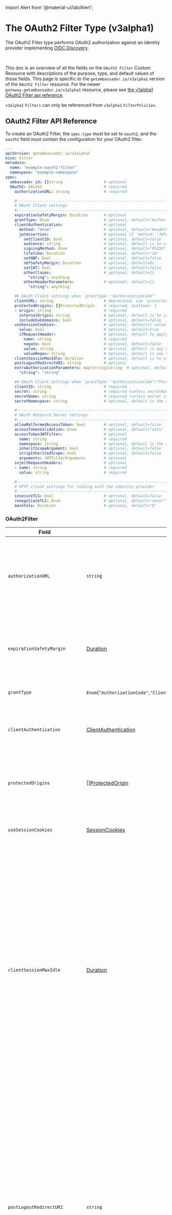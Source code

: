 import Alert from '@material-ui/lab/Alert';

# The **OAuth2 Filter** Type (v3alpha1)

The OAuth2 Filter type performs OAuth2 authorization against an identity provider implementing [OIDC Discovery][].

<br />

This doc is an overview of all the fields on the `OAuth2 Filter` Custom Resource with descriptions of the purpose, type, and default values of those fields.
This page is specific to the `getambassador.io/v3alpha1` version of the `OAuth2 Filter` resource. For the newer `gateway.getambassador.io/v1alpha1` resource,
please see [the v1alpha1 OAuth2 Filter api reference][].

<Alert severity="info">
    <code>v3alpha1</code> <code>Filters</code> can only be referenced from <code>v3alpha1</code> <code>FilterPolicies</code>.
</Alert>

## OAuth2 Filter API Reference

To create an OAuth2 Filter, the `spec.type` must be set to `oauth2`, and the `oauth2` field must contain the configuration for your
OAuth2 filter.

```yaml
---
apiVersion: getambassador.io/v3alpha1
kind: Filter
metadata:
  name: "example-oauth2-filter"
  namespace: "example-namespace"
spec:
  ambassador_id: []string                  # optional
  OAuth2: OAuth2                           # required
    authorizationURL: string               # required

    #------------------------------------------------------------------#
    # OAuth Client settings                                            #
    #------------------------------------------------------------------#
    expirationSafetyMargin: Duration       # optional
    grantType: Enum                        # optional, default="AuthorizationCode"
    clientAuthentication:                  # optional
      method: "enum"                       # optional, default="HeaderPassword"
      jwtAssertion:                        # optional if `method: "JWTAssertion"`, forbidden otherwise
        setClientID: bool                  # optional, default=false
        audience: string                   # optional, default is to use the token endpoint from the authorization URL
        signingMethod: Enum                # optional, default="RS256"
        lifetime: Duration                 # optional, default="1m"
        setNBF: bool                       # optional, default=false
        nbfSafetyMargin: Duration          # optional, default=0s
        setIAT: bool                       # optional, default=false
        otherClaims:                       # optional, default={}
          "string": anything
        otherHeaderParameters:             # optional; default={}
          "string": anything

    ## OAuth Client settings when `grantType: "AuthorizationCode"`
    clientURL: string                      # deprecated, use 'protectedOrigins' instead
    protectedOrigins: []ProtectedOrigin    # required, minItems: 1
    - origin: string                       # required
      internalOrigin: string               # optional, default is to just use the 'origin' field
      includeSubdomains: bool              # optional, default=false
    useSessionCookies:                     # optional, default={ value: false }
      value: bool                          # optional, default=true
      ifRequestHeader:                     # optional, default to apply "useSessionCookies.value" to all requests
        name: string                       # required
        negate: bool                       # optional, default=false
        value: string                      # optional, default is any non-empty string
        valueRegex: string                 # optional, default is any non-empty string
    clientSessionMaxIdle: Duration         # optional, default is to use the access token lifetime or 14 days if a refresh token is present
    postLogoutRedirectURI: string          # optional
    extraAuthorizationParameters: map[string]string  # optional, default={}
      "string": "string"

    ## OAuth Client settings when `grantType: "AuthorizationCode"/"Password"`
    clientID: string                       # required
    secret: string                         # required (unless secretName is set)
    secretName: string                     # required (unless secret is set)
    secretNamespace: string                # optional, default is the same namespace as the Filter

    #------------------------------------------------------------------#
    # OAuth Resource Server settings                                   #
    #------------------------------------------------------------------#
    allowMalformedAccessToken: bool        # optional, default=false
    accessTokenValidation: Enum            # optional, default="auto"
    accessTokenJWTFilter:                  # optional
      name: string                         # required
      namespace: string                    # optional, default is the same namespace as the Filter
      inheritScopeArgument: bool           # optional, default=false
      stripInheritedScope: bool            # optional, default=false
      arguments: JWTFilterArguments        # optional
    injectRequestHeaders:                  # optional
    - name: string                         # required
      value: string                        # required

    #------------------------------------------------------------------#
    # HTTP client settings for talking with the identity provider      #
    #------------------------------------------------------------------#
    insecureTLS: bool                      # optional, default=false
    renegotiateTLS: Enum                   # optional, default="never"
    maxStale: Duration                     # optional, default="0"
```

### OAuth2Filter

| **Field**                     | **Type**                      | **Description**                                                                                                                                                  |
|-------------------------------|-------------------------------|------------------------------------------------------------------------------------------------------------------------------------------------------------------|
| `authorizationURL`            | `string`                      | Identity Provider Issuer URL which hosts the OpenID provider well-known configurartion. The URL must be an absolute URL. Per [OpenID Connect Discovery 1.0][] the configuration must be provided in a json document at the path `/.well-known/openid-configuration`. This is used by the OAuth2 Filter for determining things like the AuthorizationEndpoint, TokenEndpoint, JWKs endpint, etc... |
| `expirationSafetyMargin`      | [Duration][]                  | Sets a buffer to check if the Token is expired or is going to expire within the safety margin. This is to ensure the application has enough time to reauthenticate to adjust for clock skew and network latency. By default, no safety margin is added. If a token is received with an expiration less than this field, then the token is considered to already be expired. |
| `grantType`                   | `Enum`(`"AuthorizationCode"`,`"ClientCredentials"`,`"Password"`,`"ResourceOwner"`) | Sets the Authorization Flow that the filter will use to authenticate the incoming request. |
| `clientAuthentication`        | [ClientAuthentication][]      | Defines how the OAuth2 Filter will authenticate with the iDP token endpoint. By default, it will pass it along as password in the Authentication header. Depending on how your iDP is configured it might require a JWTAssertion or passing the password. |
| `protectedOrigins`            | \[\][ProtectedOrigin][]       | (You determine these, and must register them with your identity provider) Identifies hostnames that can appropriately set cookies for the application.  Only the scheme (`https://`) and authority (`example.com:1234`) parts are used; the path part of the URL is ignored |
| `useSessionCookies`           | [SessionCookies][]             | By default, any cookies set by $productName$ will be set to expire when the session expires naturally. `useSessionCookies` may be used to cause session cookies to be used instead |
| `clientSessionMaxIdle`        | [Duration][]                  | Controls how long the session held by $productName$'s OAuth client will last until we automatically expire it. $productName$ creates a new session when submitting requests to the upstream backend server and sets a cookie containing the sessionID. When a user makes a request to a backend service protected by the OAuth2 Filter, the OAuth Client in Ambassador Edge Stack will use the sessionID contained in the cookie to fetch the access token (and optional refresh token) for the current session so that it can be used when submitting a request to the upstream backend service. This session has a limited lifetime before it expires or extended, prompting the user to log back in. Setting a `clientSessionMaxIdle` duration is useful when your IdP is configured to return a refresh token along with an access token from your IdP's authorization server. `clientSessionMaxIdle` can be set to match Ambassador Edge Stack OAuth client's session lifetime to the lifetime of the refresh token configured within the IdP. If this is not set, then we tie the OAuth client's session lifetime to the lifetime of the access token received from the IdP's authorization server when no refresh token is also provided. If there is a refresh token, then by default we set it to be 14 days |
| `postLogoutRedirectURI`       | `string`                      | Set this field to a valid URL to have $productName$ redirect there upon a successful logout. You must register the following endpoint with your IDP as the Post Logout Redirect `{{ORIGIN}}/.ambassador/oauth2/post-logout-redirect`. This informs your IDP to redirect back to $productName$ once the IDP has cleared the session data. Once the IDP has redirected back to $productName$, this clears the local $productName$ session information before redirecting to the destination specified by the `postLogoutRedirectURI` value. If Post Logout Redirect is configured in your IDP to `{{ORIGIN}}/.ambassador/oauth2/post-logout-redirect` then, after a successful logout, a redirect is issued to the URL configured in `postLogoutRedirectURI`. If `{{ORIGIN}}/.ambassador/oauth2/post-logout-redirect` is configured as the Post Logout Redirect in your IDP, but `postLogoutRedirectURI` is not configured in $productName$, then your IDP will error out as it will be expecting specific instructions for the post logout behavior. Refer to your IDP’s documentation to verify if it supports Post Logout Redirects. For more information on `post_logout_redirect_uri functionality`, refer to the [OpenID Connect RP-Initiated Logout 1.0 specs](https://openid.net/specs/openid-connect-rpinitiated-1_0.html) |
| `extraAuthorizationParameters`| `map`\[`string`\]`string`     | Extra (non-standard or extension) OAuth authorization parameters to use.  It is not valid to specify a parameter used by OAuth itself ("response_type", "client_id", "redirect_uri", "scope", or "state") |
| `clientID`                    | `string`                      | The Client ID you get from your identity provider |
| `secret`                      | `string`                      | The client secret you get from your identity provider as a string. It is invalid to configure both `secret` and `secretName` |
| `secretName`                  | `string`                      | The client secret you get from your identity provider as a Kubernetes `generic` Secret, named by `secretName`/`secretNamespace`.  The Kubernetes secret must of the `generic` type, with the value stored under the key`oauth2-client-secret`.  If `secretNamespace` is not given, it defaults to the namespace of the Filter resource. It is invalid to configure both `secret` and `secretName` |
| `secretNamespace`             | `string`                      | The client secret you get from your identity provider as a Kubernetes `generic` Secret, named by `secretName`/`secretNamespace`.  The Kubernetes secret must of the `generic` type, with the value stored under the key`oauth2-client-secret`.  If `secretNamespace` is not given, it defaults to the namespace of the Filter resource. It is invalid to configure both `secret` and `secretName` |
| `allowMalformedAccessToken`   | `bool`                        | Allow any access token, even if they are not RFC 6750-compliant. |
| `accessTokenValidation`       | `Enum`(`"jwt"`,`"userinfo"`,`"auto"`)     | How to verify the liveness and scope of Access Tokens issued by the identity provider. Empty or unset is equivalent to `"auto"` |
| `accessTokenJWTFilter`        | [AccessTokenJWTFilter][]      | Used to identify a JWT Filter to use for validating access token JWTs.  It is an error to point at a Filter that is not a JWT filter |
| `injectRequestHeaders`        | \[\][AddHeaderTemplate][]         | injects HTTP header fields in to the request before sending it to the upstream service; where the header value can be set based on the JWT value. If an OAuth2 filter is chained with a JWT filter with `injectRequestHeaders` configured, both sets of headers will be injected. If the same header is injected in both filters, the OAuth2 filter will populate the value. The value is specified as a Go `text/template` string |
| `insecureTLS`                 | `bool`                        | disables TLS verification when speaking to an identity provider with an `https://` `authorizationURL`.  This is discouraged in favor of either using plain `http://` or [installing a self-signed certificate][] |
| `renegotiateTLS`              | `Enum`(`"never"`,`"onceAsClient"`,`"freelyAsClient"`) | Allows a remote server to request TLS renegotiation |
| `maxStale`                    | [Duration][]                  | How long to keep stale cached OIDC replies for. This sets the `max-stale` Cache-Control directive on requests, and also **ignores the `no-store` and `no-cache` Cache-Control directives on responses**.  This is useful for maintaining good performance when working with identity providers with misconfigured Cache-Control. Setting to 0 means that it will default back to the identity provider's default cache settings as specified by the Cache-Control directives on responses which may include no caching depending if the identity provider sets the `no-cache` and `no-store` directives. Note that if you are reusing the same `authorizationURL` and `jwksURI` across different OAuth and JWT filters respectively, then you MUST set `maxStale` as a consistent value on each filter to get predictable caching behavior |

**`grantType` options**:

- `"AuthorizationCode"`: Authenticate by redirecting to a login page served by the identity provider.
- `"Password"`: Authenticate by requiring `X-Ambassador-Username` and `X-Ambassador-Password` on all incoming requests, and use them to authenticate with the identity provider using the OAuth2 Resource Owner Password Credentials grant type.
- `"ClientCredentials"`: Authenticate by requiring that the incoming HTTP request include as headers the credentials for Ambassador to use to authenticate to the identity provider.
  - The type of credentials needing to be submitted depends on the `clientAuthentication.method` (below):
  - For `"HeaderPassword"` and `"BodyPassword"`, the headers `X-Ambassador-Client-ID` and `X-Ambassador-Client-Secret` must be set.
  - For `"JWTAssertion"`, the `X-Ambassador-Client-Assertion` header must be set to a JWT that is signed by your client secret, and conforms with the requirements in RFC 7521 section 5.2 and RFC 7523 section 3, as well as any additional specified by your identity provider.

**`accessTokenValidation` options**:

- `"jwt"`: Validates the Access Token as a JWT.

  - By default: It accepts the RS256, RS384, or RS512 signature algorithms, and validates the signature against the JWKS from
OIDC Discovery. It then validates the `exp`, `iat`, `nbf`, `iss` (with the Issuer from OIDC Discovery), and `scope` claims: if present,
none of the scope values are required to be present. This relies on the identity provider using non-encrypted signed JWTs as
Access Tokens, and configuring the signing appropriately
  - This behavior can be modified by delegating to [JWT Filter][] with `accessTokenJWTFilter`:

- `"userinfo"`: Validates the access token by polling the OIDC UserInfo Endpoint. This means that $productName$ must initiate
an HTTP request to the identity provider for each authorized request to a protected resource. This performs poorly,
but functions properly with a wider range of identity providers. It is not valid to set `accessTokenJWTFilter` if
`accessTokenValidation`: `userinfo`.

- `"auto"` attempts to do `"jwt"` validation if any of these conditions are true:
  - `accessTokenJWTFilter` is set
  - `grantType` is `"ClientCredentials"`
  - the Access Token parses as a JWT and the signature is valid,
  - If none of the above conditions are satisfied, it falls back to `"userinfo"` validation.

### Duration

Duration is a field that accepts a string that will be parsed as a sequence of decimal numbers ([metav1.Duration][]), each with optional fraction
and a unit suffix, such as `"300ms"`, `"1.5h"` or `"2h45m"`. Valid time units are `"ns"`, `"us"` (or `"µs"`), `"ms"`, `"s"`,
`"m"`, `"h"`. See [Go time.ParseDuration][].

### ClientAuthentication

Configures how Ambassador uses the `clientID` and `secret` to authenticate itself to the identity provider

| **Field**      | **Type**                         | **Description**                                                                                         |
|----------------|----------------------------------|---------------------------------------------------------------------------------------------------------|
| `method`       | `Enum`(`"HeaderPassword"`,`"BodyPassword"`,`"JWTAssertion"`) | Defines the type of client authentication that will be used |
| `jwtAssertion` | [JWTAssertion][] | This field is only used when `method: "JWTAssertion"`. Allows setting a [JWT Filter][] with custom settings on how to verify JWT obtained via the OAuth2 flow. |

`method` options:

- `"HeaderPassword"`: Treat the client secret as a password, and pack that in to an HTTP header for HTTP Basic authentication.
- `"BodyPassword"`: Treat the client secret as a password, and put that in the HTTP request bodies submitted to the identity provider. This is NOT RECOMMENDED by RFC 6749, and should only be used when using `HeaderPassword` isn't possible.
- `"JWTAssertion"`: Treat the client secret as a password, and put that in the HTTP request bodies submitted to the identity provider. This is NOT RECOMMENDED by RFC 6749, and should only be used when using `HeaderPassword` isn't possible.

### JWTAssertion

Allows setting a [JWT Filter][] with custom settings on how to verify JWT obtained via the OAuth2 flow.

| **Field**                | **Type**                | **Description**                                                                                         |
|--------------------------|-------------------------|---------------------------------------------------------------------------------------------------------|
| `setClientID`            | `bool`                  | Whether to set the Client ID as an HTTP parameter; setting it as an HTTP parameter is optional (per RFC 7521 §4.2) because the Client ID is also contained in the JWT itself, but some identity providers document that they require it to also be set as an HTTP parameter anyway. |
| `audience`               | `string`                | This field is ignored when `grantType: "ClientCredentials"`. The audience your IDP requires for authentication. If not set then the default will be to use the token endpoint from the OIDC discovery document. |
| `signingMethod`          | [ValidAlgorithms][]     | The set of signing algorithms that can be considered when verifying tokens attached to requests. If the token is signed with an algorithm that is not in this list then it will be rejected. If not provided then all supported algorithms are allowed. The list should match the set configured in the iDP, as well as the full set of possible valid tokens maybe received. For example, if you may have previously supported RS256 & RS512 but you have decided to only receive tokens signed using RS512 now. This will cause existing tokens to be rejected. |
| `lifetime`               | [Duration][]            | This field is ignored when `grantType: "ClientCredentials"`. The lifetime of the generated JWT; just enough time for the request to the identity provider to complete (plus possibly an extra allowance for clock skew). |
| `setNBF`                 | `bool`                  | This field is ignored when `grantType: "ClientCredentials"`. Whether to set the optional "nbf" ("Not Before") claim in the generated JWT. |
| `nbfSafetyMargin`        | [Duration][]            | This field is only used when `setNBF: true` The safety margin to build-in to the "nbf" claim, to allow for clock skew between ambassador and the identity provider. |
| `setIAT`                 | `bool`                  | This field is ignored when `grantType: "ClientCredentials"`. Whether to set the optional "iat" ("Issued At") claim in the generated JWT. |
| `otherClaims`            | `[]byte` (Encoded JSON) | This field is ignored when `grantType: "ClientCredentials"`. Key/value pairs that will be add to the JWT sent for client Auth to the Identity Provider |
| `otherHeaderParameters`  | `[]byte` (Encoded JSON) | This field is ignored when `grantType: "ClientCredentials"`. Any extra JWT header parameters to include in the generated JWT non-standard claims to include in the generated JWT; only the "typ" and "alg" header parameters are set by default. |

### ValidAlgorithms

Valid Algorithms is an enum with quite a few entries, the possible values are:

- `"none"`
- **ECDSA Algorithms**: `"ES256"`, `"ES384"`, `"ES512"`
  - The secret must be a PEM-encoded Eliptic Curve private key
- **HMAC-SHA Algorithms**: `"HS256"`, `"HS384"`, `"HS512"`
  - The secret is a raw string of bytes; it can contain anything
- **RSA-PSS Algorithms**: `"PS256"`, `"PS384"`, `"PS512"`
  - The secret must be a PEM-encoded RSA private key
- **RSA Algorithms**: `"RS256"`, `"RS384"`, `"RS512"`
  - The secret must be a PEM-encoded RSA private key

### ProtectedOrigin

You determine these, and must register them with your identity provider. Identifies hostnames that can
appropriately set cookies for the application.  Only the scheme (`https://`) and authority (`example.com:1234`) parts are used; the
path part of the URL is ignored. You will need to register each origin in `protectedOrigins` as an authorized callback endpoint with your identity provider. The URL
will look like `{{ORIGIN}}/.ambassador/oauth2/redirection-endpoint`.
<!-- If you're looking at the above sentence and thinking "that's
not correct!" (as I was): Yes, it's a lie that you need to register
each one; you only need to register the first one, but support has
the strong opinion that it's much simpler to just tell people
register all of them.  Plus that gives us more flexibility for
future changes.  So leave the lie.  -->

<br />

If you provide more than one `protectedOrigin`, all share the same
authentication system, so that logging into one origin logs you
into all origins; to have multiple domains that have separate
logins, use separate `Filter`s.

| **Field**                | **Type**   | **Description**                                                                                         |
|--------------------------|------------|---------------------------------------------------------------------------------------------------------|
| `origin`                 | `string`   | The absolute URL (schema://hostname) that is protected by the OAuth2 Filter |
| `includeSubdomains`      | `bool`     | Enables protecting sub-domains of the domain identified in the Origin field. Example, when `Origin=https://example.com` then the subdomain of `https://app.example.com` would be watched. |
| `allowedInternalOrigins` | `[]string` | Indentifies a list of allowed internal origins that were set by a downstream proxy via a host header rewrite. The origins identified in this list ensures the request is allowed and will ensure it redirects correctly to the upstream origin. For example, a downstream client will communicate with an origin of `https://example.com` but then an internal proxy will do a rewrite so that the host header received by Edge Stack is `http://example.internal`. |

**Note about `allowedInternalOrigins`**: This field is primarily used to allow you to tell $productName$ that there is another gateway
in front of $productName$ that rewrites the Host header, so that on the internal network between that gateway and $productName$, the
origin appears to be `allowedInternalOrigins` instead of `origin`. As a special-case the scheme and/or authority of the `allowedInternalOrigins`
may be `"*"`, which matches any scheme or any domain respectively.
Using `"*"` is most useful in configurations with exactly one protected origin; in such a configuration, $productName$ doesn't need
to know what the origin looks like on the internal network, just that a gateway in front of $productName$ is rewriting it.
It is invalid to use `"*"` with `includeSubdomains: true`.

For example, if you have a gateway in front of $productName$ handling traffic for `myservice.example.com`, terminating TLS and routing
that traffic to $productName$ with the name `example.internal`, you might write:

```yaml
- origin: https://myservice.example.com
  allowedInternalOrigins:
  - http://example.internal
```

or, to avoid being fragile to renaming example.internal to something else, since there are not multiple origins that the `Filter` must
distinguish between, you could instead write:

```yaml
- origin: https://myservice.example.com
  allowedInternalOrigins:
  - "*://*"
```

### AddHeaderTemplate

List of headers that will be injected into the upstream request if allowed through. The headers can pull information from the Token has values. For example, attaching user email claim to a header from the token.

| **Field**  | **Type**                       | **Description**                                                                                         |
|------------|--------------------------------|---------------------------------------------------------------------------------------------------------|
| `name`     | `string`                       | The name of the header to inject `value` into                                                           |
| `value`    | `string` (GoLang Template)     | A Golang template that can dynamically extract request information as the value of the injected header. |

The header value can be set based on the JWT value. If an `OAuth2 Filter` is chained with a [JWT filter][] with `injectRequestHeaders` configured, both sets of headers will be injected. If the same header is injected in both filters, the `OAuth2 Filter` will populate the value. The value is specified as a [Go text/template][] string, with the following data made available to it:

- `.token.Raw` → The access token raw JWT (`string`)
- `.token.Header` → The access token JWT header (as parsed JSON: `map[string]interface{}`)
- `.token.Claims` → The access token JWT claims (as parsed JSON: `map[string]interface{}`)
- `.token.Signature` → The access token signature (`string`)
- `.idToken.Raw` → The raw id token JWT (`string`)
- `.idToken.Header` → The id token JWT header (as parsed JSON: `map[string]interface{}`)
- `.idToken.Claims` → The id token JWT claims (as parsed JSON: `map[string]interface{}`)
- `.idToken.Signature` → The id token signature (`string`)
- `.httpRequestHeader` → `http.Header` a copy of the header of the incoming HTTP request. Any changes to `.httpRequestHeader` (such as by using using `.httpRequestHeader.Set`) have no effect. It is recommended to use `.httpRequestHeader.Get` instead of treating it as a map, in order to handle capitalization correctly.

### SessionCookies

By default, any cookies set by the $productName$ will be set to expire when the session expires naturally. The
`useSessionCookies` setting may be used to cause session cookies to be used instead.

<br />

- Normally cookies are set to be deleted at a specific time; session cookies are deleted whenever the user closes their web
browser.  This may mean that the cookies are deleted sooner than normal if the user closes their web browser; conversely, it may
mean that cookies persist for longer than normal if the use does not close their browser.
- The cookies being deleted sooner may or may not affect user-perceived behavior, depending on the behavior of the identity provider.
- Any cookies persisting longer will not affect behavior of the system; Ambassador Edge Stack validates whether the session is expired when considering the cookie.

If `useSessionCookies` is non-`null`, then:

- By default it will have the cookies for all requests be session cookies or not according to the `useSessionCookies.value` sub-argument.
- Setting the `useSessionCookies.ifRequestHeader` sub-argument tells it to use `useSessionCookies.value` for requests that match the condition, and `!useSessionCookies.value` for requests don't match.

When determining if a request matches, it looks at the HTTP header field named by `useSessionCookies.ifRequestHeader.name` (case-insensitive), and checks if it is either set to (if `useSessionCookies.ifRequestHeader.negate: false`) or not set to (if `useSessionCookies.ifRequestHeader.negate: true`)...

- a non-empty string (if neither `useSessionCookies.ifRequestHeader.value` nor `useSessionCookies.ifRequestHeader.valueRegex` are set)
- the exact string `value` (case-sensitive) (if `useSessionCookies.ifRequestHeader.value` is set)
- a string that matches the regular expression `useSessionCookies.ifRequestHeader.valueRegex` (if `valueRegex` is set).  This uses [RE2][] syntax (always, not obeying `regex_type` in the `Module`) but does not support the `\C` escape sequence.
- (it is invalid to have both `value` and `valueRegex` set)

| **Field**         | **Type**                  | **Description**                                                                   |
|-------------------|---------------------------|-----------------------------------------------------------------------------------|
| `value`           | `bool`                    |
| `ifRequestHeader` | [HTTPHeaderMatch][]       |

### HTTPHeaderMatch

Checks if exact or regular expression matches a value in a request Header to determine if an individual Filter is executed or not.

| **Field**    | **Type**                                | **Description**                                                                   |
|--------------|-----------------------------------------|-----------------------------------------------------------------------------------|
| `name`       | `string`                                | Name of the header to match. Matching MUST be case insensitive. (See [https://tools.ietf.org/html/rfc7230][]). Valid examples: `"Authorization"`/`"Set-Cookie"`. Invalid examples: `":method"` - `:` is an invalid character. This means that HTTP/2 pseudo headers are not currently supported by this type. `"/invalid"` - `/` is an invalid character. |
| `value`      | `string`                                | Value of the HTTP Header to be matched. Only one of `value` or `valueRegex` can be configured |
| `valueRegex` | `string`                                | Regex expression for matching the value of the HTTP Header. Only one of `value` or `valueRegex` can be configured. This uses [RE2][] syntax (always, not obeying `regex_type` in the `ambassador Module`) but does not support the `\C` escape sequence. |
| `negate`     | `bool`                                  | Allows the match criteria to be negated or flipped. For example, you can have a regex that checks for any non-empty string which would indicate would translate to if header exists on request then match on it. With negate turned on this would translate to match on any request that doesn't have a header. |

### AccessTokenJWTFilter

**Appears On**: [OAuth2Filter][]
Reference to a [JWT Filter][] to be executed after the OAuth2 Filter finishes

| **Field**              | **Type**          | **Description**                                                                                         |
|------------------------|-------------------|---------------------------------------------------------------------------------------------------------|
| `name`                 | `string`          | Name of the JWTFilter used to verify AccessToken. Note the Filter refrenced here must be a JWTFilter. |
| `namespace`            | `string`          | Namespace of the JWTFilter used to verify AccessToken. Note the Filter refrenced here must be a JWTFilter. |
| `inheritScopeArgument`:| `bool`            | Will use the same scope as set on the FilterPolicy OAuth2Arguments. If the JWTFilter sets a scope as well then the union of the two will be used. |
| `stripInheritedScope`  | `bool`            | Determines whether or not to santized a scope that is formatted as an URI and was inherited from the FilterPolicy OAuth2Arguments. This will be done prior to passing it along to the referenced JWTFilter. This requires that InheritScopeArgument is true. |
| `arguments`            | [JWTArguments][]  | Defines the input arguments that can be set for a JWTFilter. |

### JWTArguments

Defines the input arguments that can be set for a JWTFilter.

| **Field**  | **Type**    | **Description**                                                                                         |
|------------|-------------|---------------------------------------------------------------------------------------------------------|
| `scope`    | `[]string`  | A list of OAuth scope values to include in the scope of the authorization request. If one of the scope values for a path is not granted, then access to that resource is forbidden; if the `scope` argument lists `foo`, but the authorization response from the provider does not include `foo` in the scope, then it will be taken to mean that the authorization server forbade access to this path, as the authenticated user does not have the `foo` resource scope. |

**Some notes about `scope`**:

- If `grantType: "AuthorizationCode"`, then the `openid` scope value is always included in the requested scope, even if it is not listed.
- If `grantType: "ClientCredentials"` or `grantType: "Password"`, then the default scope is empty. If your identity provider does not have a default scope, then you will need to configure one here.
- As a special case, if the `offline_access` scope value is requested, but not included in the response then access is not forbidden. With many identity providers, requesting the `offline_access` scope is necessary to receive a Refresh Token.
- The ordering of scope values does not matter, and is ignored.

[AddHeaderTemplate]: #addheadertemplate
[Oauth2Filter]: #oauth2filter
[AccessTokenJWTFilter]: #accesstokenjwtfilter
[ClientAuthentication]: #clientauthentication
[JWTArguments]: #jwtarguments
[HTTPHeaderMatch]: #httpheadermatch
[JWTAssertion]: #jwtassertion
[ValidAlgorithms]: #validalgorithms
[ProtectedOrigin]: #protectedorigin
[SessionCookies]: #sessioncookies
[Duration]: #duration
[installing a self-signed certificate]: ../../../../topics/using/filters/#installing-self-signed-certificates
[JWT Filter]: ../filter-jwt
[the v1alpha1 OAuth2 Filter api reference]: ../../../gateway-getambassador/v1alpha1/filter-oauth2
[Go time.ParseDuration]: https://pkg.go.dev/time#ParseDuration
[OpenID Connect Discovery 1.0]: https://openid.net/specs/openid-connect-discovery-1_0.html#ProviderConfig
[metav1.Duration]: https://pkg.go.dev/k8s.io/apimachinery/pkg/apis/meta/v1#Duration
[OIDC Discovery]: https://openid.net/specs/openid-connect-discovery-1_0.html
[https://tools.ietf.org/html/rfc7230]: https://tools.ietf.org/html/rfc7230
[RE2]: https://github.com/google/re2/wiki/Syntax
